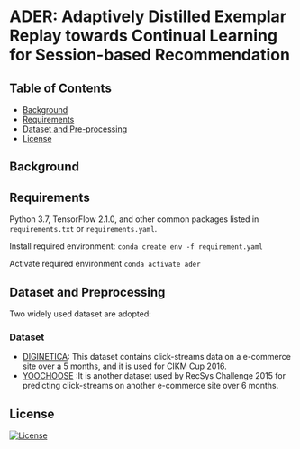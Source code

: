 # ADER: Adaptively Distilled Exemplar Replay towards Continual Learning for Session-based Recommendation

## Table of Contents

- [Background](#background)
- [Requirements](#requirements)
- [Dataset and Pre-processing](#dataset)
- [License](#license)

## Background

## Requirements
Python 3.7, TensorFlow 2.1.0, and other common packages listed in `requirements.txt` or `requirements.yaml`.

Install required environment: `conda create env -f requirement.yaml`

Activate required environment `conda activate ader`

## Dataset and Preprocessing
Two widely used dataset are adopted:
### Dataset
- [DIGINETICA](http://cikm2016.cs.iupui.edu/cikm-cup): This dataset contains click-streams data on a e-commerce
site over a 5 months, and it is used for CIKM Cup 2016.
- [YOOCHOOSE](http://2015.recsyschallenge.com/challenge.html) :It is another dataset used by RecSys Challenge 2015  for predicting
click-streams on another e-commerce site over 6 months.


## License 
[![License](http://img.shields.io/:license-mit-blue.svg?style=flat-square)](http://badges.mit-license.org)

